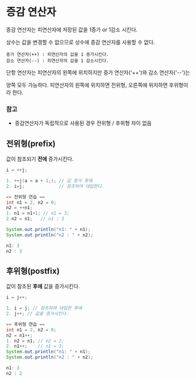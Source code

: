 # 증감 연산자
증감 연산자는 피연산자에 저장된 값을 1증가 or 1감소 시킨다.

상수는 값을 변경할 수 없으므로 상수에 증감 연산자를 사용할 수 없다.
```
증가 연산자(++) : 피연산자의 값을 1 증가시킨다.
감소 연산자(--) : 피연산자의 값을 1 감소시킨다.
```
단항 연산자는 피연산자의 왼쪽에 위치하지만 증가 연산자('++')와 감소 연산자('--')는

양쪽 모두 가능하다. 피연산자의 왼쪽에 위치하면 전위형, 오른쪽에 위치하면 후위형이라 한다.
### 참고
- 증감연산자가 독립적으로 사용된 경우 전위형 / 후위형 차이 없음

## 전위형(prefix)
값이 참조되기 **전에** 증가시킨다.
```java
i = ++j;

1. ++j(a = a + 1;); // 값 증가 후에
2. i=j;             // 참조하여 대입한다.

== 전위형 연습 ==
int n1 = 2, n2 = 0;
n2 = ++n1;
1. n1 = n1+1; // n1 = 3;
2.n2 = n1;   // n1 : 3

System.out.println("n1: " + n1);
System.out.println("n2 : " + n2);

n1: 3
n2 : 3
```

## 후위형(postfix)
값이 참조된 **후에** 값을 증가시킨다.
```java
i = j++;

1. i = j; // 참조하여 대입한 후에
2. j++; // 값을 증가시킨다.

== 후위형 연습 ==
int n1 = 2, n2 = 0;
n2 = n1++;
1. n2 = n1; // n2 = 2;
2. n1++;    // n1 = 3;
System.out.println("n1: " + n1);
System.out.println("n2 : " + n2);

n1: 3
n2 : 2
```